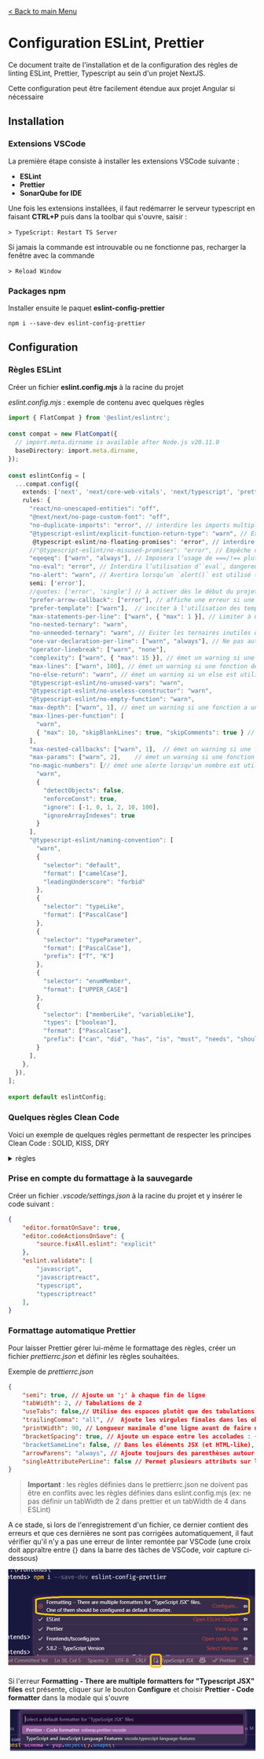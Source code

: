 [< Back to main Menu](https://github.com/gsoulie/Mobile-App-Development/blob/master/angular-formation.md)    

 # Configuration ESLint, Prettier

Ce document traite de l'installation et de la configuration des règles de linting ESLint, Prettier, Typescript au sein d'un projet NextJS.

Cette configuration peut être facilement étendue aux projet Angular si nécessaire

## Installation

### Extensions VSCode
La première étape consiste à installer les extensions VSCode suivante : 
* **ESLint**
* **Prettier**
* **SonarQube for IDE**

Une fois les extensions installées, il faut redémarrer le serveur typescript en faisant **CTRL+P** puis dans la toolbar qui s'ouvre, saisir :

````> TypeScript: Restart TS Server````

Si jamais la commande est introuvable ou ne fonctionne pas, recharger la fenêtre avec la commande

````> Reload Window````

### Packages npm

Installer ensuite le paquet **eslint-config-prettier**

````
npm i --save-dev eslint-config-prettier
````

## Configuration

### Règles ESLint
Créer un fichier **eslint.config.mjs** à la racine du projet

*eslint.config.mjs* : exemple de contenu avec quelques règles

````typescript
import { FlatCompat } from '@eslint/eslintrc';

const compat = new FlatCompat({
  // import.meta.dirname is available after Node.js v20.11.0
  baseDirectory: import.meta.dirname,
});

const eslintConfig = [
  ...compat.config({
    extends: ['next', 'next/core-web-vitals', 'next/typescript', 'prettier'],
    rules: {
      "react/no-unescaped-entities": "off",
      "@next/next/no-page-custom-font": "off",
      "no-duplicate-imports": "error", // interdire les imports multiple d'un même fichier
      "@typescript-eslint/explicit-function-return-type": "warn", // Expliciter les types de retour des fonctions
       @typescript-eslint/no-floating-promises": "error", // interdire d'ignorer les promises (ex: oublier await ou .catch)
      //"@typescript-eslint/no-misused-promises": "error", // Empêche d'utiliser les promesses de manière incorrecte (ex : dans un if)
      "eqeqeq": ["warn", "always"], // Imposera l’usage de ===/!== plutôt que ==/!=
      "no-eval": "error", // Interdira l’utilisation d’`eval`, dangereux pour la sécurité
      "no-alert": "warn", // Avertira lorsqu’un `alert()` est utilisé (mauvaise UX)
      semi: ['error'],
      //quotes: ['error', 'single'] // à activer dès le début du projet
      "prefer-arrow-callback": ["error"], // affiche une erreur si une fonction est déclarée dynamiquement au lieu d'utiliser les arrow functions
      "prefer-template": ["warn"],  // inciter à l'utilisation des template literals
      "max-statements-per-line": ["warn", { "max": 1 }], // Limiter à une instruction par ligne
      "no-nested-ternary": "warn",
      "no-unneeded-ternary": "warn", // Eviter les ternaires inutiles qui peuvent être écrites plus simplement
      "one-var-declaration-per-line": ["warn", "always"], // Ne pas autoriser la déclaration de plusieurs variables sur la même ligne
      "operator-linebreak": ["warn", "none"],
      "complexity": ["warn", { "max": 15 }], // émet un warning si une fonction à une complexité cyclomatique supérieure à 15
      "max-lines": ["warn", 100], // émet un warning si une fonction dépasse 100 lignes
      "no-else-return": "warn", // émet un warning si un else est utilisé après un return
      "@typescript-eslint/no-unused-vars": "warn",
      "@typescript-eslint/no-useless-constructor": "warn",
      "@typescript-eslint/no-empty-function": "warn",
      "max-depth": ["warn", 1],	// émet un warning si une fonction a une profondeur de plus de 1 niveau
      "max-lines-per-function": [
        "warn",
        { "max": 10, "skipBlankLines": true, "skipComments": true }	// émet un warning si une fonction contient plus de 10 lignes de code (hors commentaires)
      ],
      "max-nested-callbacks": ["warn", 1],	// émet un warning si une fonction à plus d'un seul niveau de callback
      "max-params": ["warn", 2],	// émet un warning si une fonction contient plus de 2 paramètres  
      "no-magic-numbers": [// émet une alerte lorsqu'un nombre est utilisé dans le code sans que leur signification ne soit claire (ex: pas déclaré comme constante ou variable)
        "warn",
        {
          "detectObjects": false,
          "enforceConst": true,
          "ignore": [-1, 0, 1, 2, 10, 100],
          "ignoreArrayIndexes": true
        }
      ],
      "@typescript-eslint/naming-convention": [
        "warn",
        {
          "selector": "default",
          "format": ["camelCase"],
          "leadingUnderscore": "forbid"
        },
        {
          "selector": "typeLike",
          "format": ["PascalCase"]
        },
        {
          "selector": "typeParameter",
          "format": ["PascalCase"],
          "prefix": ["T", "K"]
        },
        {
          "selector": "enumMember",
          "format": ["UPPER_CASE"]
        },
        {
          "selector": ["memberLike", "variableLike"],
          "types": ["boolean"],
          "format": ["PascalCase"],
          "prefix": ["can", "did", "has", "is", "must", "needs", "should", "will"]
        }
      ],
    },
  }),
];

export default eslintConfig;
````


### Quelques règles Clean Code

Voici un exemple de quelques règles permettant de respecter les principes Clean Code : SOLID, KISS, DRY 

<details>
  <summary>règles</summary>

````typescript
rules: {
    // Principes SOLID
    'max-classes-per-file': ['error', 1], // SRP: Une classe par fichier
    'import/no-cycle': 'error', // DIP: Pas de dépendances cycliques
    'import/no-mutable-exports': 'error', // OCP: Les exports doivent être immuables

    // Principes KISS
    'complexity': ['error', { max: 10 }], // Limite la complexité cyclomatique
    'max-depth': ['error', 3], // Limite la profondeur des blocs imbriqués
    'max-params': ['error', 4], // Limite le nombre de paramètres des fonctions

    // Principes DRY
    'no-duplicate-imports': 'error', // Évite les imports dupliqués
    'no-duplicate-case': 'error', // Évite les cas dupliqués dans les switch
    'no-dupe-keys': 'error', // Évite les clés dupliquées dans les objets

    // Bonnes pratiques de clean code
    'no-unused-vars': 'error', // Évite les variables inutilisées
    'no-use-before-define': 'error', // Évite d'utiliser des variables avant leur définition
    'no-magic-numbers': ['error', { ignore: [0, 1] }], // Évite les nombres magiques
    'prefer-const': 'error', // Préfère const à let
    'prefer-template': 'error', // Préfère les templates strings aux concaténations

    // Nommage clair et cohérent
    'camelcase': 'error', // Utilise le camelCase pour les noms de variables et fonctions
    'new-cap': 'error', // Les constructeurs doivent commencer par une majuscule
    'no-underscore-dangle': 'error', // Évite les underscores dans les noms

    // Tests unitaires
    'jest/no-disabled-tests': 'warn', // Avertit si des tests sont désactivés
    'jest/no-focused-tests': 'error', // Interdit les tests focusés
    'jest/no-identical-title': 'error', // Interdit les titres de tests identiques
    'jest/valid-expect': 'error', // Vérifie que les assertions sont valides

    // Tri des imports
    'simple-import-sort/imports': 'error',
    'simple-import-sort/exports': 'error',

    // React spécifique
    'react/prop-types': 'off', // Désactive la vérification des prop-types (si tu utilises TypeScript)
    'react/react-in-jsx-scope': 'off', // Désactive la vérification de l'import de React dans les fichiers JSX (Next.js le fait automatiquement)
  },
````
  
</details>

### Prise en compte du formattage à la sauvegarde

Créer un fichier *.vscode/settings.json* à la racine du projet et y insérer le code suivant :

````json
{
    "editor.formatOnSave": true,
    "editor.codeActionsOnSave": {
        "source.fixAll.eslint": "explicit"
    },
    "eslint.validate": [
        "javascript",
        "javascriptreact",
        "typescript",
        "typescriptreact"
    ],
}
````

### Formattage automatique Prettier

Pour laisser Prettier gérer lui-même le formattage des règles, créer un fichier *prettierrc.json* et définir les règles souhaitées.

Exemple de *prettierrc.json*

````json
{
    "semi": true, // Ajoute un ';' à chaque fin de ligne
    "tabWidth": 2, // Tabulations de 2
    "useTabs": false,// Utilise des espaces plutôt que des tabulations.
    "trailingComma": "all", //  Ajoute les virgules finales dans les objets (pas dans les fonctions)
    "printWidth": 90, // Longueur maximale d’une ligne avant de faire un retour à la ligne automatique.
    "bracketSpacing": true, // Ajoute un espace entre les accolades : { foo: bar } vs {foo: bar}
    "bracketSameLine": false, // Dans les éléments JSX (et HTML-like), place la fermeture de l'accolade sur une nouvelle ligne.
    "arrowParens": "always", // Ajoute toujours des parenthèses autour des paramètres des fonctions fléchées, même pour un seul paramètre.
    "singleAttributePerLine": false // Permet plusieurs attributs sur la même ligne dans le HTML/JSX
}
````

> **Important** : les règles définies dans le prettierrc.json ne doivent pas être en conflits avec les règles définies dans eslint.config.mjs (ex: ne pas définir un tabWidth de 2 dans prettier et un tabWidth de 4 dans ESLint)

A ce stade, si lors de l'enregistrement d'un fichier, ce dernier contient des erreurs et que ces dernières ne sont pas corrigées automatiquement, il faut vérifier qu'il n'y a pas une erreur de linter remontée par VSCode (une croix doit appraître entre {} dans la barre des tâches de VSCode, voir capture ci-dessous)

[![](https://github.com/gsoulie/angular-resources/blob/master/eslint-1.png)](https://github.com/gsoulie/angular-resources/blob/master/eslint-1.png)

Si l'erreur **Formatting - There are multiple formatters for "Typescript JSX" files** est présente, cliquer sur le bouton **Configure** et choisir **Prettier - Code formatter** dans la modale qui s'ouvre

[![](https://github.com/gsoulie/angular-resources/blob/master/eslint-2.png)](https://github.com/gsoulie/angular-resources/blob/master/eslint-2.png)
